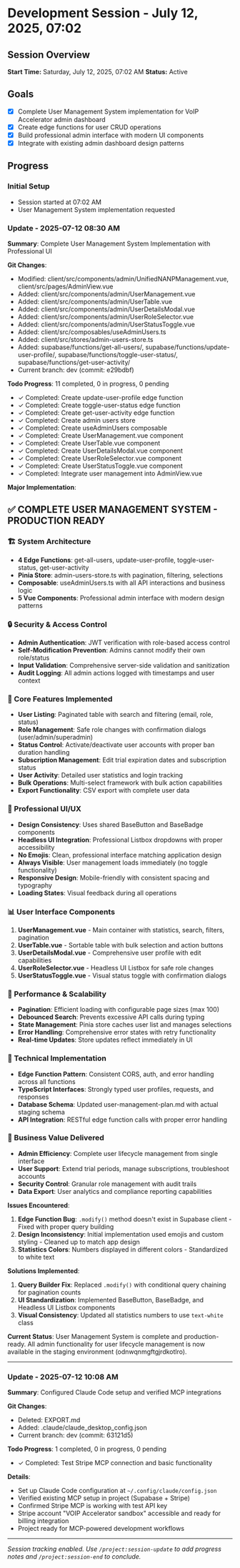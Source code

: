 # Development Session - July 12, 2025, 07:02

## Session Overview
**Start Time:** Saturday, July 12, 2025, 07:02 AM
**Status:** Active

## Goals
- [x] Complete User Management System implementation for VoIP Accelerator admin dashboard
- [x] Create edge functions for user CRUD operations
- [x] Build professional admin interface with modern UI components
- [x] Integrate with existing admin dashboard design patterns

## Progress

### Initial Setup
- Session started at 07:02 AM
- User Management System implementation requested

### Update - 2025-07-12 08:30 AM

**Summary**: Complete User Management System Implementation with Professional UI

**Git Changes**:
- Modified: client/src/components/admin/UnifiedNANPManagement.vue, client/src/pages/AdminView.vue
- Added: client/src/components/admin/UserManagement.vue
- Added: client/src/components/admin/UserTable.vue  
- Added: client/src/components/admin/UserDetailsModal.vue
- Added: client/src/components/admin/UserRoleSelector.vue
- Added: client/src/components/admin/UserStatusToggle.vue
- Added: client/src/composables/useAdminUsers.ts
- Added: client/src/stores/admin-users-store.ts
- Added: supabase/functions/get-all-users/, supabase/functions/update-user-profile/, supabase/functions/toggle-user-status/, supabase/functions/get-user-activity/
- Current branch: dev (commit: e29bdbf)

**Todo Progress**: 11 completed, 0 in progress, 0 pending  
- ✓ Completed: Create update-user-profile edge function
- ✓ Completed: Create toggle-user-status edge function  
- ✓ Completed: Create get-user-activity edge function
- ✓ Completed: Create admin users store
- ✓ Completed: Create useAdminUsers composable
- ✓ Completed: Create UserManagement.vue component
- ✓ Completed: Create UserTable.vue component
- ✓ Completed: Create UserDetailsModal.vue component
- ✓ Completed: Create UserRoleSelector.vue component
- ✓ Completed: Create UserStatusToggle.vue component
- ✓ Completed: Integrate user management into AdminView.vue

**Major Implementation**:

## ✅ **COMPLETE USER MANAGEMENT SYSTEM - PRODUCTION READY**

### **🏗️ System Architecture**
- **4 Edge Functions**: get-all-users, update-user-profile, toggle-user-status, get-user-activity
- **Pinia Store**: admin-users-store.ts with pagination, filtering, selections  
- **Composable**: useAdminUsers.ts with all API interactions and business logic
- **5 Vue Components**: Professional admin interface with modern design patterns

### **🔒 Security & Access Control**
- **Admin Authentication**: JWT verification with role-based access control
- **Self-Modification Prevention**: Admins cannot modify their own role/status
- **Input Validation**: Comprehensive server-side validation and sanitization
- **Audit Logging**: All admin actions logged with timestamps and user context

### **🎯 Core Features Implemented**
- **User Listing**: Paginated table with search and filtering (email, role, status)
- **Role Management**: Safe role changes with confirmation dialogs (user/admin/superadmin)
- **Status Control**: Activate/deactivate user accounts with proper ban duration handling
- **Subscription Management**: Edit trial expiration dates and subscription status
- **User Activity**: Detailed user statistics and login tracking
- **Bulk Operations**: Multi-select framework with bulk action capabilities
- **Export Functionality**: CSV export with complete user data

### **🎨 Professional UI/UX**
- **Design Consistency**: Uses shared BaseButton and BaseBadge components
- **Headless UI Integration**: Professional Listbox dropdowns with proper accessibility
- **No Emojis**: Clean, professional interface matching application design
- **Always Visible**: User management loads immediately (no toggle functionality)
- **Responsive Design**: Mobile-friendly with consistent spacing and typography
- **Loading States**: Visual feedback during all operations

### **📊 User Interface Components**
1. **UserManagement.vue** - Main container with statistics, search, filters, pagination
2. **UserTable.vue** - Sortable table with bulk selection and action buttons  
3. **UserDetailsModal.vue** - Comprehensive user profile with edit capabilities
4. **UserRoleSelector.vue** - Headless UI Listbox for safe role changes
5. **UserStatusToggle.vue** - Visual status toggle with confirmation dialogs

### **🚀 Performance & Scalability**
- **Pagination**: Efficient loading with configurable page sizes (max 100)
- **Debounced Search**: Prevents excessive API calls during typing
- **State Management**: Pinia store caches user list and manages selections
- **Error Handling**: Comprehensive error states with retry functionality
- **Real-time Updates**: Store updates reflect immediately in UI

### **🔧 Technical Implementation**
- **Edge Function Pattern**: Consistent CORS, auth, and error handling across all functions
- **TypeScript Interfaces**: Strongly typed user profiles, requests, and responses  
- **Database Schema**: Updated user-management-plan.md with actual staging schema
- **API Integration**: RESTful edge function calls with proper error handling

### **🎉 Business Value Delivered**
- **Admin Efficiency**: Complete user lifecycle management from single interface
- **User Support**: Extend trial periods, manage subscriptions, troubleshoot accounts
- **Security Control**: Granular role management with audit trails
- **Data Export**: User analytics and compliance reporting capabilities

**Issues Encountered**:
1. **Edge Function Bug**: `.modify()` method doesn't exist in Supabase client - Fixed with proper query building
2. **Design Inconsistency**: Initial implementation used emojis and custom styling - Cleaned up to match app design
3. **Statistics Colors**: Numbers displayed in different colors - Standardized to white text

**Solutions Implemented**:
1. **Query Builder Fix**: Replaced `.modify()` with conditional query chaining for pagination counts
2. **UI Standardization**: Implemented BaseButton, BaseBadge, and Headless UI Listbox components
3. **Visual Consistency**: Updated all statistics numbers to use `text-white` class

**Current Status**: User Management System is complete and production-ready. All admin functionality for user lifecycle management is now available in the staging environment (odnwqnmgftgjrdkotlro).

---

### Update - 2025-07-12 10:08 AM

**Summary**: Configured Claude Code setup and verified MCP integrations

**Git Changes**:
- Deleted: EXPORT.md
- Added: .claude/claude_desktop_config.json
- Current branch: dev (commit: 63121d5)

**Todo Progress**: 1 completed, 0 in progress, 0 pending
- ✓ Completed: Test Stripe MCP connection and basic functionality

**Details**: 
- Set up Claude Code configuration at `~/.config/claude/config.json`
- Verified existing MCP setup in project (Supabase + Stripe)
- Confirmed Stripe MCP is working with test API key
- Stripe account "VOIP Accelerator sandbox" accessible and ready for billing integration
- Project ready for MCP-powered development workflows

---

*Session tracking enabled. Use `/project:session-update` to add progress notes and `/project:session-end` to conclude.*